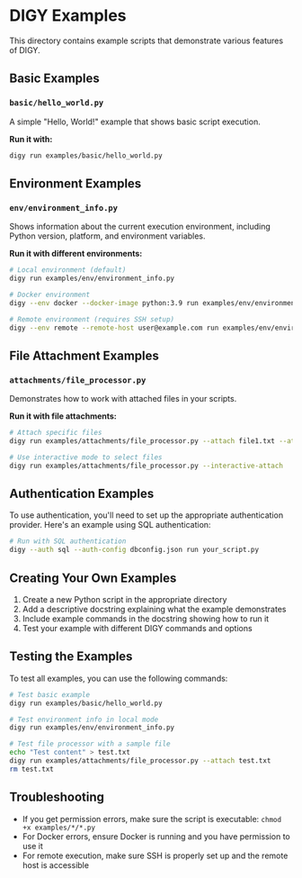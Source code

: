 # DIGY Examples

This directory contains example scripts that demonstrate various features of DIGY.

## Basic Examples

### `basic/hello_world.py`
A simple "Hello, World!" example that shows basic script execution.

**Run it with:**
```bash
digy run examples/basic/hello_world.py
```

## Environment Examples

### `env/environment_info.py`
Shows information about the current execution environment, including Python version, platform, and environment variables.

**Run it with different environments:**
```bash
# Local environment (default)
digy run examples/env/environment_info.py

# Docker environment
digy --env docker --docker-image python:3.9 run examples/env/environment_info.py

# Remote environment (requires SSH setup)
digy --env remote --remote-host user@example.com run examples/env/environment_info.py
```

## File Attachment Examples

### `attachments/file_processor.py`
Demonstrates how to work with attached files in your scripts.

**Run it with file attachments:**
```bash
# Attach specific files
digy run examples/attachments/file_processor.py --attach file1.txt --attach file2.txt

# Use interactive mode to select files
digy run examples/attachments/file_processor.py --interactive-attach
```

## Authentication Examples

To use authentication, you'll need to set up the appropriate authentication provider. Here's an example using SQL authentication:

```bash
# Run with SQL authentication
digy --auth sql --auth-config dbconfig.json run your_script.py
```

## Creating Your Own Examples

1. Create a new Python script in the appropriate directory
2. Add a descriptive docstring explaining what the example demonstrates
3. Include example commands in the docstring showing how to run it
4. Test your example with different DIGY commands and options

## Testing the Examples

To test all examples, you can use the following commands:

```bash
# Test basic example
digy run examples/basic/hello_world.py

# Test environment info in local mode
digy run examples/env/environment_info.py

# Test file processor with a sample file
echo "Test content" > test.txt
digy run examples/attachments/file_processor.py --attach test.txt
rm test.txt
```

## Troubleshooting

- If you get permission errors, make sure the script is executable: `chmod +x examples/*/*.py`
- For Docker errors, ensure Docker is running and you have permission to use it
- For remote execution, make sure SSH is properly set up and the remote host is accessible
